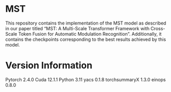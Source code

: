# MST
This repository contains the implementation of the MST model as described in our paper titled “MST: A Multi-Scale Transformer Framework with Cross-Scale Token Fusion for Automatic Modulation Recognition”. Additionally, it contains the checkpoints corresponding to the best results achieved by this model.
# Version Information 
Pytorch 2.4.0 
Cuda 12.1.1
Python 3.11
yacs 0.1.8
torchsummaryX 1.3.0
einops 0.8.0

